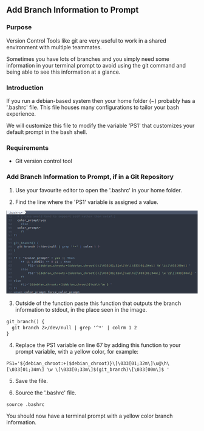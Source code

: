 ## Add Branch Information to Prompt

### Purpose
Version Control Tools like git are very useful 
to work in a shared environment with multiple teammates.

Sometimes you have lots of branches and you simply 
need some information in your terminal prompt to 
avoid using the git command and being able to 
see this information at a glance.

### Introduction
If you run a debian-based system then your home folder (~)
probably has a '.bashrc' file. This file houses many
configurations to tailor your bash experience.

We will customize this file to modify the variable 'PS1'
that customizes your default prompt in the bash shell.

### Requirements

- Git version control tool

### Add Branch Information to Prompt, if in a Git Repository

1. Use your favourite editor to open the '.bashrc' in your 
home folder.

2. Find the line where the 'PS1' variable is assigned a 
value.

![PS1 Location](https://raw.githubusercontent.com/joaonsantos/SmallTutorials/master/add_branch_to_terminal_prompt/imgs/ps1location.png)

3. Outside of the function paste this function that 
outputs the branch information to stdout, in the place seen in the image.
```
git_branch() {
  git branch 2>/dev/null | grep '^*' | colrm 1 2
}
```

4. Replace the PS1 variable on line 67 by adding this function to your prompt variable, with a yellow color, for example:
```
PS1='${debian_chroot:+($debian_chroot)}\[\033[01;32m\]\u@\h\[\033[01;34m\] \w \[\033[0;33m\]$(git_branch)\[\033[00m\]$ '
```

5. Save the file.

6. Source the '.bashrc' file.
```
source .bashrc
```

You should now have a terminal prompt with a yellow color branch information.
